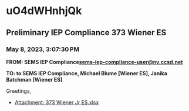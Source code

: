 # uO4dWHnhjQk
## Preliminary IEP Compliance 373 Wiener ES
### May 8, 2023, 3:07:30 PM
**FROM: SEMS IEP Compliance<sems-iep-compliance-user@nv.ccsd.net>**

**TO: to SEMS IEP Compliance, Michael Blume [Wiener ES], Janika Batchman [Wiener ES]**


Greetings, 





* [Attachment: 373 Wiener Jr ES.xlsx](uO4dWHnhjQk-attachment-1.xlsx)
